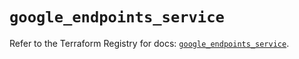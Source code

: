 # `google_endpoints_service`

Refer to the Terraform Registry for docs: [`google_endpoints_service`](https://registry.terraform.io/providers/hashicorp/google/6.23.0/docs/resources/endpoints_service).
